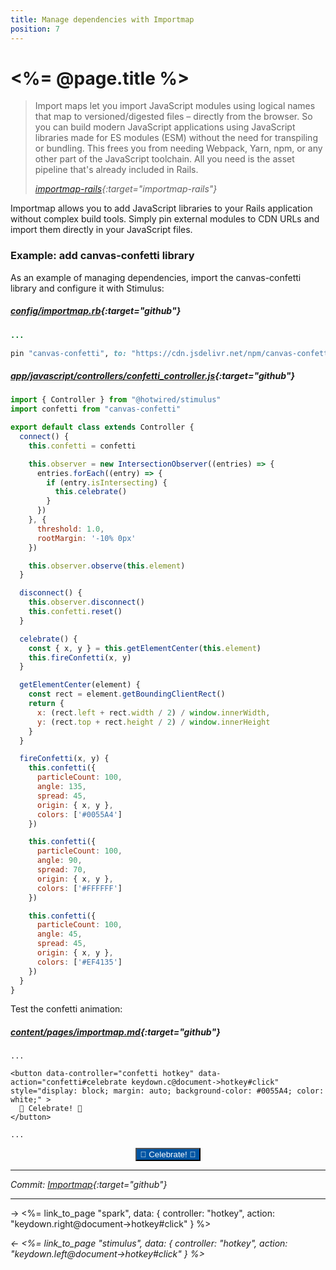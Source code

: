 ```yaml
---
title: Manage dependencies with Importmap
position: 7
---
```


# <%= @page.title %>

> Import maps let you import JavaScript modules using logical names that map to versioned/digested files – directly from the browser. So you can build modern JavaScript applications using JavaScript libraries made for ES modules (ESM) without the need for transpiling or bundling. This frees you from needing Webpack, Yarn, npm, or any other part of the JavaScript toolchain. All you need is the asset pipeline that's already included in Rails.
>
> _[importmap-rails](https://github.com/rails/importmap-rails){:target="importmap-rails"}_

Importmap allows you to add JavaScript libraries to your Rails application without complex build tools. Simply pin external modules to CDN URLs and import them directly in your JavaScript files.

### Example: add canvas-confetti library

As an example of managing dependencies, import the canvas-confetti library and configure it with Stimulus:

##### _[config/importmap.rb](https://github.com/fcatuhe/rails-static/blob/8f8d12037a9d8847a395919c07b18b5538405f9e/config/importmap.rb#L9){:target="github"}_

```ruby
...

pin "canvas-confetti", to: "https://cdn.jsdelivr.net/npm/canvas-confetti@1/dist/confetti.module.mjs"
```

##### _[app/javascript/controllers/confetti_controller.js](https://github.com/fcatuhe/rails-static/blob/8f8d12037a9d8847a395919c07b18b5538405f9e/app/javascript/controllers/confetti_controller.js){:target="github"}_

```javascript
import { Controller } from "@hotwired/stimulus"
import confetti from "canvas-confetti"

export default class extends Controller {
  connect() {
    this.confetti = confetti

    this.observer = new IntersectionObserver((entries) => {
      entries.forEach((entry) => {
        if (entry.isIntersecting) {
          this.celebrate()
        }
      })
    }, {
      threshold: 1.0,
      rootMargin: '-10% 0px'
    })

    this.observer.observe(this.element)
  }

  disconnect() {
    this.observer.disconnect()
    this.confetti.reset()
  }

  celebrate() {
    const { x, y } = this.getElementCenter(this.element)
    this.fireConfetti(x, y)
  }

  getElementCenter(element) {
    const rect = element.getBoundingClientRect()
    return {
      x: (rect.left + rect.width / 2) / window.innerWidth,
      y: (rect.top + rect.height / 2) / window.innerHeight
    }
  }

  fireConfetti(x, y) {
    this.confetti({
      particleCount: 100,
      angle: 135,
      spread: 45,
      origin: { x, y },
      colors: ['#0055A4']
    })

    this.confetti({
      particleCount: 100,
      angle: 90,
      spread: 70,
      origin: { x, y },
      colors: ['#FFFFFF']
    })

    this.confetti({
      particleCount: 100,
      angle: 45,
      spread: 45,
      origin: { x, y },
      colors: ['#EF4135']
    })
  }
}
```

Test the confetti animation:

##### _[content/pages/importmap.md](https://github.com/fcatuhe/rails-static/blob/8f8d12037a9d8847a395919c07b18b5538405f9e/content/pages/importmap.md?plain=1#L106){:target="github"}_

```erb
...

<button data-controller="confetti hotkey" data-action="confetti#celebrate keydown.c@document->hotkey#click" style="display: block; margin: auto; background-color: #0055A4; color: white;" >
  🎉 Celebrate! 🎉
</button>

...
```

<button data-controller="confetti hotkey" data-action="confetti#celebrate keydown.c@document->hotkey#click" style="display: block; margin: auto; background-color: #0055A4; color: white;" >
  🎉 Celebrate! 🎉
</button>

---

_Commit: [Importmap](https://github.com/fcatuhe/rails-static/commit/8f8d12037a9d8847a395919c07b18b5538405f9e){:target="github"}_

---

→ <%= link_to_page "spark", data: { controller: "hotkey", action: "keydown.right@document->hotkey#click" } %>

_← <%= link_to_page "stimulus", data: { controller: "hotkey", action: "keydown.left@document->hotkey#click" } %>_
